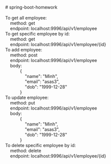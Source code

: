 <p># spring-boot-homework<br><br>To get all employee:<br>&nbsp; &nbsp; method: get<br>&nbsp; &nbsp; endpoint: localhost:9996/api/v1/employee<br>To get specific employee by id:<br>&nbsp; &nbsp; method: get<br>&nbsp; &nbsp; endpoint: localhost:9996/api/v1/employee/{id}<br>To add employee:<br>&nbsp; &nbsp; method: post &nbsp; &nbsp; &nbsp; &nbsp;<br>&nbsp; &nbsp; endpoint: localhost:9996/api/v1/employee<br>&nbsp; &nbsp; body:<br>&nbsp; &nbsp; &nbsp; &nbsp; &nbsp; &nbsp; {<br>&nbsp; &nbsp; &nbsp; &nbsp; &nbsp; &nbsp; &nbsp; &nbsp; &quot;name&quot;: &quot;Minh&quot;,<br>&nbsp; &nbsp; &nbsp; &nbsp; &nbsp; &nbsp; &nbsp; &nbsp; &quot;email&quot;: &quot;asas3&quot;,<br>&nbsp; &nbsp; &nbsp; &nbsp; &nbsp; &nbsp; &nbsp; &nbsp; &quot;dob&quot;: &quot;1999-12-28&quot;<br>&nbsp; &nbsp; &nbsp; &nbsp; &nbsp; &nbsp; }<br>To update employee:<br>&nbsp; &nbsp; method: put &nbsp; &nbsp; &nbsp; &nbsp;<br>&nbsp; &nbsp; endpoint: localhost:9996/api/v1/employee<br>&nbsp; &nbsp; body:<br>&nbsp; &nbsp; &nbsp; &nbsp; &nbsp; &nbsp; {<br>&nbsp; &nbsp; &nbsp; &nbsp; &nbsp; &nbsp; &nbsp; &nbsp; &quot;name&quot;: &quot;Minh&quot;,<br>&nbsp; &nbsp; &nbsp; &nbsp; &nbsp; &nbsp; &nbsp; &nbsp; &quot;email&quot;: &quot;asas3&quot;,<br>&nbsp; &nbsp; &nbsp; &nbsp; &nbsp; &nbsp; &nbsp; &nbsp; &quot;dob&quot;: &quot;1999-12-28&quot;<br>&nbsp; &nbsp; &nbsp; &nbsp; &nbsp; &nbsp; }<br>To delete specific employee by id:<br>&nbsp; &nbsp; method: delete<br>&nbsp; &nbsp; endpoint: localhost:9996/api/v1/employee/{id}</p>
